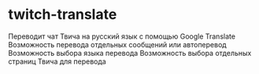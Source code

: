 # twitch-translate

Переводит чат Твича на русский язык
с помощью Google Translate
Возможность перевода отдельных сообщений или автоперевод
Возможность выбора языка перевода
Возможность выбора отдельных страниц Твича для перевода